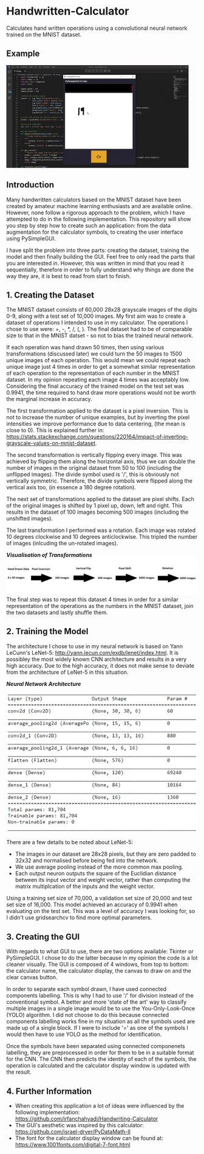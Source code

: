 # Handwritten-Calculator
Calculates hand written operations using a convolutional neural network trained on the MNIST dataset.

## Example
![GIF of Calculator](Images/GIF.gif "GIF of Calculator")

## Introduction
Many handwritten calculators based on the MNIST dataset have been created by amateur machine learning enthusiasts and are available online. However, none follow a rigorous approach to the problem, which I have attempted to do in the following implementation. This repository will show you step by step how to create such an application: from the data augmentation for the calculator symbols, to creating the user interface using PySimpleGUI.

I have split the problem into three parts: creating the dataset, training the model and then finally building the GUI. Feel free to only read the parts that you are interested in. However, this was written in mind that you read it sequentially, therefore in order to fully understand why things are done the way they are, it is best to read from start to finish.


## 1. Creating the Dataset
The MNIST dataset consists of 60,000 28x28 grayscale images of the digits 0-9, along with a test set of 10,000 images. My first aim was to create a dataset of operations I intended to use in my calculator. The operations I chose to use were: +, -, *, /, (, ). The final dataset had to be of comparable size to that in the MNIST datset - so not to bias the trained neural network. 

If each operation was hand drawn 50 times, then using various transformations (discussed later) we could turn the 50 images to 1500 unique images of each operation. This would mean we could repeat each unique image just 4 times in order to get a somewhat similar representation of each operation to the representation of each number in the MNIST dataset. In my opinion repeating each image 4 times was acceptably low. Considering the final accuracy of the trained model on the test set was 0.9941, the time required to hand draw more operations would not be worth the marginal increase in accuracy.

The first transformation applied to the dataset is a pixel inversion. This is not to increase the number of unique examples, but by inverting the pixel intensities we improve performance due to data centering, (the mean is close to 0). This is explained further in: https://stats.stackexchange.com/questions/220164/impact-of-inverting-grayscale-values-on-mnist-dataset.

The second transformation is vertically flipping every image. This was achieved by flipping them along the horizontal axis, thus we can double the number of images in the original dataset from 50 to 100 (including the unflipped images). The divide symbol used is '/', this is obviously not vertically symmetric. Therefore, the divide symbols were flipped along the vertical axis too, (in essence a 180 degree rotation).

The next set of transformations applied to the dataset are pixel shifts. Each of the original images is shifted by 1 pixel up, down, left and right. This results in the dataset of 100 images becoming 500 images (including the unshifted images).

The last transformation I performed was a rotation. Each image was rotated 10 degrees clockwise and 10 degrees anticlockwise. This tripled the number of images (inlcuding the un-rotated images).


***Visualisation of Transformations***
![Diagram of Transformations](Images/Transformations.png "Diagram of Transformations")
The final step was to repeat this dataset 4 times in order for a similar representation of the operations as the numbers in the MNIST dataset, join the two datasets and lastly shuffle them.


## 2. Training the Model
The architecture I chose to use in my neural network is based on Yann LeCunn's LeNet-5: http://yann.lecun.com/exdb/lenet/index.html.
It is possibley the most widely known CNN architecture and results in a very high accuracy. Due to the high accuracy, it does not make sense to deviate from the architecture of LeNet-5 in this situation.

***Neural Network Architecture***

![Neural Network Architecture](Images/Architecture.png "Architecture based on LeNet-5")

There are a few details to be noted about LeNet-5:
* The images in our dataset are 28x28 pixels, but they are zero padded to 32x32 and normalised before being fed into the network.
* We use average pooling instead of the more common max pooling.
* Each output neuron outputs the square of the Euclidian distance between its input vector and weight vector, rather than computing the matrix multiplcation of the inputs and the weight vector.

Using a training set size of 70,000, a validation set size of 20,000 and test set size of 16,000. This model achieved an accuracy of 0.9941 when evaluating on the test set. This was a level of accuracy I was looking for, so I didn't use gridsearchcv to find more optimal parameters.

## 3. Creating the GUI
With regards to what GUI to use, there are two options available: Tkinter or PySimpleGUI. I chose to do the latter because in my opinion the code is a lot cleaner visually.
The GUI is composed of 4 windows, from top to bottom: the calculator name, the  calculator display, the canvas to draw on and the clear canvas button. 

In order to separate each symbol drawn, I have used connected components labelling. This is why I had to use '/' for division instead of the conventional symbol. A better and more 'state of the art' way to classify multiple images in a single image would be to use the You-Only-Look-Once (YOLO) algorithm. I did not choose to do this because connected components labelling works fine in my situation as all the symbols used are made up of a single block. If I were to include '=' as one of the symbols I would then have to use YOLO as the method for identification.

Once the symbols have been separated using connected componenets labelling, they are preprocessed in order for them to be in a suitable format for the CNN. The CNN then predicts the identity of each of the symbols, the operation is calculated  and the calculator display window is updated with the result. 

## 4. Further Information
* When creating this application a lot of ideas were influenced by the following implementation: https://github.com/irfanchahyadi/Handwriting-Calculator
* The GUI's aesthetic was inspired by this calculator: https://github.com/israel-dryer/PyDataMath-II
* The font for the calculator display window can be found at: https://www.1001fonts.com/digital-7-font.html

